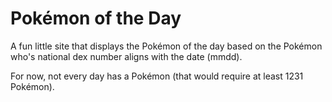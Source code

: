 # Pokémon of the Day

A fun little site that displays the Pokémon of the day based on the Pokémon who's national dex number aligns with the date (mmdd).

For now, not every day has a Pokémon (that would require at least 1231 Pokémon).
